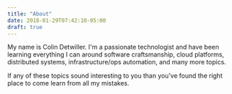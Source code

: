 ```yaml
---
title: "About"
date: 2018-01-29T07:42:10-05:00
draft: true
---
```


My name is Colin Detwiller.  I'm a passionate technologist and have been learning everything I can around software craftsmanship, cloud platforms, distributed systems, infrastructure/ops automation, and many more topics.

If any of these topics sound interesting to you than you've found the right place to come learn from all my mistakes.

